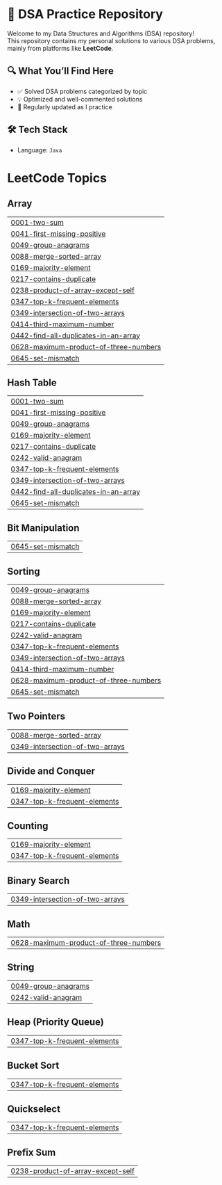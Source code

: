# 📘 DSA Practice Repository

Welcome to my Data Structures and Algorithms (DSA) repository!  
This repository contains my personal solutions to various DSA problems, mainly from platforms like **LeetCode**.

## 🔍 What You’ll Find Here

- ✅ Solved DSA problems categorized by topic
- 💡 Optimized and well-commented solutions
- 🔄 Regularly updated as I practice

## 🛠️ Tech Stack

- Language: `Java`



<!---LeetCode Topics Start-->
# LeetCode Topics
## Array
|  |
| ------- |
| [0001-two-sum](https://github.com/Anirudhakashid/DSA/tree/master/0001-two-sum) |
| [0041-first-missing-positive](https://github.com/Anirudhakashid/DSA/tree/master/0041-first-missing-positive) |
| [0049-group-anagrams](https://github.com/Anirudhakashid/DSA/tree/master/0049-group-anagrams) |
| [0088-merge-sorted-array](https://github.com/Anirudhakashid/DSA/tree/master/0088-merge-sorted-array) |
| [0169-majority-element](https://github.com/Anirudhakashid/DSA/tree/master/0169-majority-element) |
| [0217-contains-duplicate](https://github.com/Anirudhakashid/DSA/tree/master/0217-contains-duplicate) |
| [0238-product-of-array-except-self](https://github.com/Anirudhakashid/DSA/tree/master/0238-product-of-array-except-self) |
| [0347-top-k-frequent-elements](https://github.com/Anirudhakashid/DSA/tree/master/0347-top-k-frequent-elements) |
| [0349-intersection-of-two-arrays](https://github.com/Anirudhakashid/DSA/tree/master/0349-intersection-of-two-arrays) |
| [0414-third-maximum-number](https://github.com/Anirudhakashid/DSA/tree/master/0414-third-maximum-number) |
| [0442-find-all-duplicates-in-an-array](https://github.com/Anirudhakashid/DSA/tree/master/0442-find-all-duplicates-in-an-array) |
| [0628-maximum-product-of-three-numbers](https://github.com/Anirudhakashid/DSA/tree/master/0628-maximum-product-of-three-numbers) |
| [0645-set-mismatch](https://github.com/Anirudhakashid/DSA/tree/master/0645-set-mismatch) |
## Hash Table
|  |
| ------- |
| [0001-two-sum](https://github.com/Anirudhakashid/DSA/tree/master/0001-two-sum) |
| [0041-first-missing-positive](https://github.com/Anirudhakashid/DSA/tree/master/0041-first-missing-positive) |
| [0049-group-anagrams](https://github.com/Anirudhakashid/DSA/tree/master/0049-group-anagrams) |
| [0169-majority-element](https://github.com/Anirudhakashid/DSA/tree/master/0169-majority-element) |
| [0217-contains-duplicate](https://github.com/Anirudhakashid/DSA/tree/master/0217-contains-duplicate) |
| [0242-valid-anagram](https://github.com/Anirudhakashid/DSA/tree/master/0242-valid-anagram) |
| [0347-top-k-frequent-elements](https://github.com/Anirudhakashid/DSA/tree/master/0347-top-k-frequent-elements) |
| [0349-intersection-of-two-arrays](https://github.com/Anirudhakashid/DSA/tree/master/0349-intersection-of-two-arrays) |
| [0442-find-all-duplicates-in-an-array](https://github.com/Anirudhakashid/DSA/tree/master/0442-find-all-duplicates-in-an-array) |
| [0645-set-mismatch](https://github.com/Anirudhakashid/DSA/tree/master/0645-set-mismatch) |
## Bit Manipulation
|  |
| ------- |
| [0645-set-mismatch](https://github.com/Anirudhakashid/DSA/tree/master/0645-set-mismatch) |
## Sorting
|  |
| ------- |
| [0049-group-anagrams](https://github.com/Anirudhakashid/DSA/tree/master/0049-group-anagrams) |
| [0088-merge-sorted-array](https://github.com/Anirudhakashid/DSA/tree/master/0088-merge-sorted-array) |
| [0169-majority-element](https://github.com/Anirudhakashid/DSA/tree/master/0169-majority-element) |
| [0217-contains-duplicate](https://github.com/Anirudhakashid/DSA/tree/master/0217-contains-duplicate) |
| [0242-valid-anagram](https://github.com/Anirudhakashid/DSA/tree/master/0242-valid-anagram) |
| [0347-top-k-frequent-elements](https://github.com/Anirudhakashid/DSA/tree/master/0347-top-k-frequent-elements) |
| [0349-intersection-of-two-arrays](https://github.com/Anirudhakashid/DSA/tree/master/0349-intersection-of-two-arrays) |
| [0414-third-maximum-number](https://github.com/Anirudhakashid/DSA/tree/master/0414-third-maximum-number) |
| [0628-maximum-product-of-three-numbers](https://github.com/Anirudhakashid/DSA/tree/master/0628-maximum-product-of-three-numbers) |
| [0645-set-mismatch](https://github.com/Anirudhakashid/DSA/tree/master/0645-set-mismatch) |
## Two Pointers
|  |
| ------- |
| [0088-merge-sorted-array](https://github.com/Anirudhakashid/DSA/tree/master/0088-merge-sorted-array) |
| [0349-intersection-of-two-arrays](https://github.com/Anirudhakashid/DSA/tree/master/0349-intersection-of-two-arrays) |
## Divide and Conquer
|  |
| ------- |
| [0169-majority-element](https://github.com/Anirudhakashid/DSA/tree/master/0169-majority-element) |
| [0347-top-k-frequent-elements](https://github.com/Anirudhakashid/DSA/tree/master/0347-top-k-frequent-elements) |
## Counting
|  |
| ------- |
| [0169-majority-element](https://github.com/Anirudhakashid/DSA/tree/master/0169-majority-element) |
| [0347-top-k-frequent-elements](https://github.com/Anirudhakashid/DSA/tree/master/0347-top-k-frequent-elements) |
## Binary Search
|  |
| ------- |
| [0349-intersection-of-two-arrays](https://github.com/Anirudhakashid/DSA/tree/master/0349-intersection-of-two-arrays) |
## Math
|  |
| ------- |
| [0628-maximum-product-of-three-numbers](https://github.com/Anirudhakashid/DSA/tree/master/0628-maximum-product-of-three-numbers) |
## String
|  |
| ------- |
| [0049-group-anagrams](https://github.com/Anirudhakashid/DSA/tree/master/0049-group-anagrams) |
| [0242-valid-anagram](https://github.com/Anirudhakashid/DSA/tree/master/0242-valid-anagram) |
## Heap (Priority Queue)
|  |
| ------- |
| [0347-top-k-frequent-elements](https://github.com/Anirudhakashid/DSA/tree/master/0347-top-k-frequent-elements) |
## Bucket Sort
|  |
| ------- |
| [0347-top-k-frequent-elements](https://github.com/Anirudhakashid/DSA/tree/master/0347-top-k-frequent-elements) |
## Quickselect
|  |
| ------- |
| [0347-top-k-frequent-elements](https://github.com/Anirudhakashid/DSA/tree/master/0347-top-k-frequent-elements) |
## Prefix Sum
|  |
| ------- |
| [0238-product-of-array-except-self](https://github.com/Anirudhakashid/DSA/tree/master/0238-product-of-array-except-self) |
<!---LeetCode Topics End-->